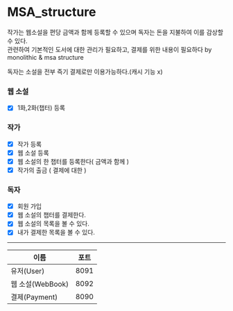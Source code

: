 # MSA_structure

작가는 웹소설을 편당 금액과 함께 등록할 수 있으며
독자는 돈을 지불하여 이를 감상할 수 있다. <br>
관련하여 기본적인 도서에 대한 관리가 필요하고, 결제를 위한 내용이 필요하다 by monolithic & msa structure <br>

독자는 소설을 전부 즉기 결제로만 이용가능하다.(캐시 기능 x)

### 웹 소설<br>

- [x] 1화,2화(챕터) 등록

### 작가<br>

- [x] 작가 등록 <br>
- [x] 웹 소설 등록 <br>
- [x] 웹 소설의 한 챕터를 등록한다( 금액과 함께 )
- [x] 작가의 출금 ( 결제에 대한 )

### 독자

- [x] 회원 가입
- [x] 웹 소설의 챕터를 결제한다.
- [x] 웹 소설의 목록을 볼 수 있다.
- [x] 내가 결제한 목록을 볼 수 있다.

<hr>

| 이름 | 포트 |
| --- | --- |
| 유저(User) | 8091 |
| 웹 소설(WebBook) | 8092 |
| 결제(Payment) | 8090 |
